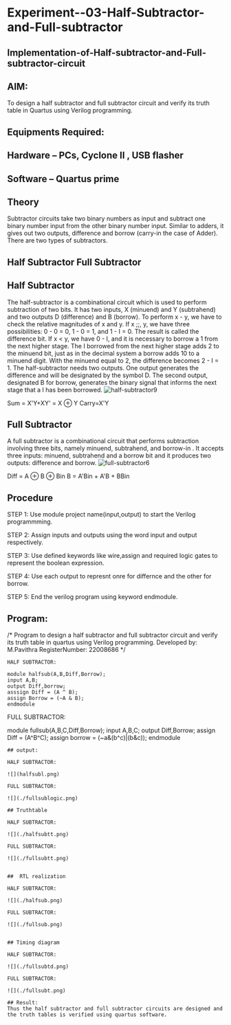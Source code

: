 # Experiment--03-Half-Subtractor-and-Full-subtractor
## Implementation-of-Half-subtractor-and-Full-subtractor-circuit
## AIM:
To design a half subtractor and full subtractor circuit and verify its truth table in Quartus using Verilog programming.

## Equipments Required:
## Hardware – PCs, Cyclone II , USB flasher
## Software – Quartus prime
## Theory
Subtractor circuits take two binary numbers as input and subtract one binary number input from the other binary number input. Similar to adders, it gives out two outputs, difference and borrow (carry-in the case of Adder). There are two types of subtractors.

## Half Subtractor Full Subtractor
## Half Subtractor
The half-subtractor is a combinational circuit which is used to perform subtraction of two bits. It has two inputs, X (minuend) and Y (subtrahend) and two outputs D (difference) and B (borrow). To perform x - y, we have to check the relative magnitudes of x and y. If x ;;, y, we have three possibilities: 0 - 0 = 0, 1 - 0 = 1, and 1 - I = 0. The result is called the difference bit. If x < y, we have 0 - I, and it is necessary to borrow a 1 from the next higher stage. The I borrowed from the next higher stage adds 2 to the minuend bit, just as in the decimal system a borrow adds 10 to a minuend digit. With the minuend equal to 2, the difference becomes 2 - I = 1. The half-subtractor needs two outputs. One output generates the difference and will be designated by the symbol D. The second output, designated B for borrow, generates the binary signal that informs the next stage that a I has been borrowed.
![half-subtractor9](https://user-images.githubusercontent.com/36288975/166112538-58c3bc7c-ee5d-4e6a-ac8d-8e8328efe27a.png)


Sum = X'Y+XY' = X ⊕ Y
Carry=X'Y

## Full Subtractor
A full subtractor is a combinational circuit that performs subtraction involving three bits, namely minuend, subtrahend, and borrow-in . It accepts three inputs: minuend, subtrahend and a borrow bit and it produces two outputs: difference and borrow. 
![full-subtractor6](https://user-images.githubusercontent.com/36288975/166112541-24c68359-3de8-4674-ae22-8272ffc385ed.png)


Diff = A ⊕ B ⊕ Bin B = A'Bin + A'B + BBin

## Procedure
STEP 1:
Use module project name(input,output) to start the Verilog programmming.

STEP 2:
Assign inputs and outputs using the word input and output respectively.

STEP 3:
Use defined keywords like wire,assign and required logic gates to represent the boolean expression.

STEP 4:
Use each output to represnt onre for differnce and the other for borrow.

STEP 5:
End the verilog program using keyword endmodule.


## Program:
/*
Program to design a half subtractor and full subtractor circuit and verify its truth table in quartus using Verilog programming.
Developed by: M.Pavithra
RegisterNumber:  22008686
*/
```
HALF SUBTRACTOR:

module halfsub(A,B,Diff,Borrow);
input A,B; 
output Diff,borrow;
asssign Diff = (A ^ B);
assign Borrow = (~A & B);
endmodule
```
FULL SUBTRACTOR:

module fullsub(A,B,C,Diff,Borrow);
input A,B,C;
output Diff,Borrow;
assign Diff = (A^B^C);
assign borrow = (~a&(b^c)|(b&c));
endmodule 
```
## output:

HALF SUBTRACTOR:

![](halfsubl.png)

FULL SUBTRACTOR:

![](./fullsublogic.png)

## Truthtable

HALF SUBTRACTOR:

![](./halfsubtt.png)

FULL SUBTRACTOR:

![](./fullsubtt.png)


##  RTL realization

HALF SUBTRACTOR:

![](./halfsub.png)

FULL SUBTRACTOR:

![](./fullsub.png)


## Timing diagram 

HALF SUBTRACTOR:

![](./fullsubtd.png)

FULL SUBTRACTOR:

![](./fullsubt.png)

## Result:
Thus the half subtractor and full subtractor circuits are designed and the truth tables is verified using quartus software.
